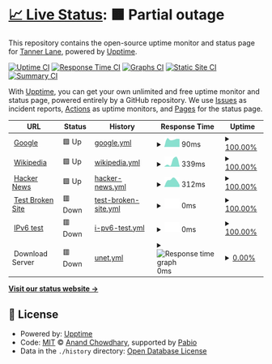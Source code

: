 # [📈 Live Status](https://uptime.tannerln7.com): <!--live status--> **🟧 Partial outage**

This repository contains the open-source uptime monitor and status page for [Tanner Lane](https://uptime.tannerln7.com), powered by [Upptime](https://github.com/upptime/upptime).

[![Uptime CI](https://github.com/tannerln7/Upptime/workflows/Uptime%20CI/badge.svg)](https://github.com/tannerln7/Upptime/actions?query=workflow%3A%22Uptime+CI%22)
[![Response Time CI](https://github.com/tannerln7/Upptime/workflows/Response%20Time%20CI/badge.svg)](https://github.com/tannerln7/Upptime/actions?query=workflow%3A%22Response+Time+CI%22)
[![Graphs CI](https://github.com/tannerln7/Upptime/workflows/Graphs%20CI/badge.svg)](https://github.com/tannerln7/Upptime/actions?query=workflow%3A%22Graphs+CI%22)
[![Static Site CI](https://github.com/tannerln7/Upptime/workflows/Static%20Site%20CI/badge.svg)](https://github.com/tannerln7/Upptime/actions?query=workflow%3A%22Static+Site+CI%22)
[![Summary CI](https://github.com/tannerln7/Upptime/workflows/Summary%20CI/badge.svg)](https://github.com/tannerln7/Upptime/actions?query=workflow%3A%22Summary+CI%22)

With [Upptime](https://upptime.js.org), you can get your own unlimited and free uptime monitor and status page, powered entirely by a GitHub repository. We use [Issues](https://github.com/tannerln7/Upptime/issues) as incident reports, [Actions](https://github.com/tannerln7/Upptime/actions) as uptime monitors, and [Pages](https://uptime.tannerln7.com) for the status page.

<!--start: status pages-->
<!-- This summary is generated by Upptime (https://github.com/upptime/upptime) -->
<!-- Do not edit this manually, your changes will be overwritten -->
<!-- prettier-ignore -->
| URL | Status | History | Response Time | Uptime |
| --- | ------ | ------- | ------------- | ------ |
| <img alt="" src="https://icons.duckduckgo.com/ip3/www.google.com.ico" height="13"> [Google](https://www.google.com) | 🟩 Up | [google.yml](https://github.com/tannerln7/Upptime/commits/HEAD/history/google.yml) | <details><summary><img alt="Response time graph" src="./graphs/google/response-time-week.png" height="20"> 90ms</summary><br><a href="https://status.tannerln7.com/history/google"><img alt="Response time 90" src="https://img.shields.io/endpoint?url=https%3A%2F%2Fraw.githubusercontent.com%2Ftannerln7%2FUpptime%2FHEAD%2Fapi%2Fgoogle%2Fresponse-time.json"></a><br><a href="https://status.tannerln7.com/history/google"><img alt="24-hour response time 90" src="https://img.shields.io/endpoint?url=https%3A%2F%2Fraw.githubusercontent.com%2Ftannerln7%2FUpptime%2FHEAD%2Fapi%2Fgoogle%2Fresponse-time-day.json"></a><br><a href="https://status.tannerln7.com/history/google"><img alt="7-day response time 90" src="https://img.shields.io/endpoint?url=https%3A%2F%2Fraw.githubusercontent.com%2Ftannerln7%2FUpptime%2FHEAD%2Fapi%2Fgoogle%2Fresponse-time-week.json"></a><br><a href="https://status.tannerln7.com/history/google"><img alt="30-day response time 90" src="https://img.shields.io/endpoint?url=https%3A%2F%2Fraw.githubusercontent.com%2Ftannerln7%2FUpptime%2FHEAD%2Fapi%2Fgoogle%2Fresponse-time-month.json"></a><br><a href="https://status.tannerln7.com/history/google"><img alt="1-year response time 90" src="https://img.shields.io/endpoint?url=https%3A%2F%2Fraw.githubusercontent.com%2Ftannerln7%2FUpptime%2FHEAD%2Fapi%2Fgoogle%2Fresponse-time-year.json"></a></details> | <details><summary><a href="https://status.tannerln7.com/history/google">100.00%</a></summary><a href="https://status.tannerln7.com/history/google"><img alt="All-time uptime 100.00%" src="https://img.shields.io/endpoint?url=https%3A%2F%2Fraw.githubusercontent.com%2Ftannerln7%2FUpptime%2FHEAD%2Fapi%2Fgoogle%2Fuptime.json"></a><br><a href="https://status.tannerln7.com/history/google"><img alt="24-hour uptime 100.00%" src="https://img.shields.io/endpoint?url=https%3A%2F%2Fraw.githubusercontent.com%2Ftannerln7%2FUpptime%2FHEAD%2Fapi%2Fgoogle%2Fuptime-day.json"></a><br><a href="https://status.tannerln7.com/history/google"><img alt="7-day uptime 100.00%" src="https://img.shields.io/endpoint?url=https%3A%2F%2Fraw.githubusercontent.com%2Ftannerln7%2FUpptime%2FHEAD%2Fapi%2Fgoogle%2Fuptime-week.json"></a><br><a href="https://status.tannerln7.com/history/google"><img alt="30-day uptime 100.00%" src="https://img.shields.io/endpoint?url=https%3A%2F%2Fraw.githubusercontent.com%2Ftannerln7%2FUpptime%2FHEAD%2Fapi%2Fgoogle%2Fuptime-month.json"></a><br><a href="https://status.tannerln7.com/history/google"><img alt="1-year uptime 100.00%" src="https://img.shields.io/endpoint?url=https%3A%2F%2Fraw.githubusercontent.com%2Ftannerln7%2FUpptime%2FHEAD%2Fapi%2Fgoogle%2Fuptime-year.json"></a></details>
| <img alt="" src="https://icons.duckduckgo.com/ip3/en.wikipedia.org.ico" height="13"> [Wikipedia](https://en.wikipedia.org) | 🟩 Up | [wikipedia.yml](https://github.com/tannerln7/Upptime/commits/HEAD/history/wikipedia.yml) | <details><summary><img alt="Response time graph" src="./graphs/wikipedia/response-time-week.png" height="20"> 339ms</summary><br><a href="https://status.tannerln7.com/history/wikipedia"><img alt="Response time 339" src="https://img.shields.io/endpoint?url=https%3A%2F%2Fraw.githubusercontent.com%2Ftannerln7%2FUpptime%2FHEAD%2Fapi%2Fwikipedia%2Fresponse-time.json"></a><br><a href="https://status.tannerln7.com/history/wikipedia"><img alt="24-hour response time 339" src="https://img.shields.io/endpoint?url=https%3A%2F%2Fraw.githubusercontent.com%2Ftannerln7%2FUpptime%2FHEAD%2Fapi%2Fwikipedia%2Fresponse-time-day.json"></a><br><a href="https://status.tannerln7.com/history/wikipedia"><img alt="7-day response time 339" src="https://img.shields.io/endpoint?url=https%3A%2F%2Fraw.githubusercontent.com%2Ftannerln7%2FUpptime%2FHEAD%2Fapi%2Fwikipedia%2Fresponse-time-week.json"></a><br><a href="https://status.tannerln7.com/history/wikipedia"><img alt="30-day response time 339" src="https://img.shields.io/endpoint?url=https%3A%2F%2Fraw.githubusercontent.com%2Ftannerln7%2FUpptime%2FHEAD%2Fapi%2Fwikipedia%2Fresponse-time-month.json"></a><br><a href="https://status.tannerln7.com/history/wikipedia"><img alt="1-year response time 339" src="https://img.shields.io/endpoint?url=https%3A%2F%2Fraw.githubusercontent.com%2Ftannerln7%2FUpptime%2FHEAD%2Fapi%2Fwikipedia%2Fresponse-time-year.json"></a></details> | <details><summary><a href="https://status.tannerln7.com/history/wikipedia">100.00%</a></summary><a href="https://status.tannerln7.com/history/wikipedia"><img alt="All-time uptime 100.00%" src="https://img.shields.io/endpoint?url=https%3A%2F%2Fraw.githubusercontent.com%2Ftannerln7%2FUpptime%2FHEAD%2Fapi%2Fwikipedia%2Fuptime.json"></a><br><a href="https://status.tannerln7.com/history/wikipedia"><img alt="24-hour uptime 100.00%" src="https://img.shields.io/endpoint?url=https%3A%2F%2Fraw.githubusercontent.com%2Ftannerln7%2FUpptime%2FHEAD%2Fapi%2Fwikipedia%2Fuptime-day.json"></a><br><a href="https://status.tannerln7.com/history/wikipedia"><img alt="7-day uptime 100.00%" src="https://img.shields.io/endpoint?url=https%3A%2F%2Fraw.githubusercontent.com%2Ftannerln7%2FUpptime%2FHEAD%2Fapi%2Fwikipedia%2Fuptime-week.json"></a><br><a href="https://status.tannerln7.com/history/wikipedia"><img alt="30-day uptime 100.00%" src="https://img.shields.io/endpoint?url=https%3A%2F%2Fraw.githubusercontent.com%2Ftannerln7%2FUpptime%2FHEAD%2Fapi%2Fwikipedia%2Fuptime-month.json"></a><br><a href="https://status.tannerln7.com/history/wikipedia"><img alt="1-year uptime 100.00%" src="https://img.shields.io/endpoint?url=https%3A%2F%2Fraw.githubusercontent.com%2Ftannerln7%2FUpptime%2FHEAD%2Fapi%2Fwikipedia%2Fuptime-year.json"></a></details>
| <img alt="" src="https://icons.duckduckgo.com/ip3/news.ycombinator.com.ico" height="13"> [Hacker News](https://news.ycombinator.com) | 🟩 Up | [hacker-news.yml](https://github.com/tannerln7/Upptime/commits/HEAD/history/hacker-news.yml) | <details><summary><img alt="Response time graph" src="./graphs/hacker-news/response-time-week.png" height="20"> 312ms</summary><br><a href="https://status.tannerln7.com/history/hacker-news"><img alt="Response time 312" src="https://img.shields.io/endpoint?url=https%3A%2F%2Fraw.githubusercontent.com%2Ftannerln7%2FUpptime%2FHEAD%2Fapi%2Fhacker-news%2Fresponse-time.json"></a><br><a href="https://status.tannerln7.com/history/hacker-news"><img alt="24-hour response time 312" src="https://img.shields.io/endpoint?url=https%3A%2F%2Fraw.githubusercontent.com%2Ftannerln7%2FUpptime%2FHEAD%2Fapi%2Fhacker-news%2Fresponse-time-day.json"></a><br><a href="https://status.tannerln7.com/history/hacker-news"><img alt="7-day response time 312" src="https://img.shields.io/endpoint?url=https%3A%2F%2Fraw.githubusercontent.com%2Ftannerln7%2FUpptime%2FHEAD%2Fapi%2Fhacker-news%2Fresponse-time-week.json"></a><br><a href="https://status.tannerln7.com/history/hacker-news"><img alt="30-day response time 312" src="https://img.shields.io/endpoint?url=https%3A%2F%2Fraw.githubusercontent.com%2Ftannerln7%2FUpptime%2FHEAD%2Fapi%2Fhacker-news%2Fresponse-time-month.json"></a><br><a href="https://status.tannerln7.com/history/hacker-news"><img alt="1-year response time 312" src="https://img.shields.io/endpoint?url=https%3A%2F%2Fraw.githubusercontent.com%2Ftannerln7%2FUpptime%2FHEAD%2Fapi%2Fhacker-news%2Fresponse-time-year.json"></a></details> | <details><summary><a href="https://status.tannerln7.com/history/hacker-news">100.00%</a></summary><a href="https://status.tannerln7.com/history/hacker-news"><img alt="All-time uptime 100.00%" src="https://img.shields.io/endpoint?url=https%3A%2F%2Fraw.githubusercontent.com%2Ftannerln7%2FUpptime%2FHEAD%2Fapi%2Fhacker-news%2Fuptime.json"></a><br><a href="https://status.tannerln7.com/history/hacker-news"><img alt="24-hour uptime 100.00%" src="https://img.shields.io/endpoint?url=https%3A%2F%2Fraw.githubusercontent.com%2Ftannerln7%2FUpptime%2FHEAD%2Fapi%2Fhacker-news%2Fuptime-day.json"></a><br><a href="https://status.tannerln7.com/history/hacker-news"><img alt="7-day uptime 100.00%" src="https://img.shields.io/endpoint?url=https%3A%2F%2Fraw.githubusercontent.com%2Ftannerln7%2FUpptime%2FHEAD%2Fapi%2Fhacker-news%2Fuptime-week.json"></a><br><a href="https://status.tannerln7.com/history/hacker-news"><img alt="30-day uptime 100.00%" src="https://img.shields.io/endpoint?url=https%3A%2F%2Fraw.githubusercontent.com%2Ftannerln7%2FUpptime%2FHEAD%2Fapi%2Fhacker-news%2Fuptime-month.json"></a><br><a href="https://status.tannerln7.com/history/hacker-news"><img alt="1-year uptime 100.00%" src="https://img.shields.io/endpoint?url=https%3A%2F%2Fraw.githubusercontent.com%2Ftannerln7%2FUpptime%2FHEAD%2Fapi%2Fhacker-news%2Fuptime-year.json"></a></details>
| <img alt="" src="https://icons.duckduckgo.com/ip3/thissitedoesnotexist.koj.co.ico" height="13"> [Test Broken Site](https://thissitedoesnotexist.koj.co) | 🟥 Down | [test-broken-site.yml](https://github.com/tannerln7/Upptime/commits/HEAD/history/test-broken-site.yml) | <details><summary><img alt="Response time graph" src="./graphs/test-broken-site/response-time-week.png" height="20"> 0ms</summary><br><a href="https://status.tannerln7.com/history/test-broken-site"><img alt="Response time 0" src="https://img.shields.io/endpoint?url=https%3A%2F%2Fraw.githubusercontent.com%2Ftannerln7%2FUpptime%2FHEAD%2Fapi%2Ftest-broken-site%2Fresponse-time.json"></a><br><a href="https://status.tannerln7.com/history/test-broken-site"><img alt="24-hour response time 0" src="https://img.shields.io/endpoint?url=https%3A%2F%2Fraw.githubusercontent.com%2Ftannerln7%2FUpptime%2FHEAD%2Fapi%2Ftest-broken-site%2Fresponse-time-day.json"></a><br><a href="https://status.tannerln7.com/history/test-broken-site"><img alt="7-day response time 0" src="https://img.shields.io/endpoint?url=https%3A%2F%2Fraw.githubusercontent.com%2Ftannerln7%2FUpptime%2FHEAD%2Fapi%2Ftest-broken-site%2Fresponse-time-week.json"></a><br><a href="https://status.tannerln7.com/history/test-broken-site"><img alt="30-day response time 0" src="https://img.shields.io/endpoint?url=https%3A%2F%2Fraw.githubusercontent.com%2Ftannerln7%2FUpptime%2FHEAD%2Fapi%2Ftest-broken-site%2Fresponse-time-month.json"></a><br><a href="https://status.tannerln7.com/history/test-broken-site"><img alt="1-year response time 0" src="https://img.shields.io/endpoint?url=https%3A%2F%2Fraw.githubusercontent.com%2Ftannerln7%2FUpptime%2FHEAD%2Fapi%2Ftest-broken-site%2Fresponse-time-year.json"></a></details> | <details><summary><a href="https://status.tannerln7.com/history/test-broken-site">100.00%</a></summary><a href="https://status.tannerln7.com/history/test-broken-site"><img alt="All-time uptime 100.00%" src="https://img.shields.io/endpoint?url=https%3A%2F%2Fraw.githubusercontent.com%2Ftannerln7%2FUpptime%2FHEAD%2Fapi%2Ftest-broken-site%2Fuptime.json"></a><br><a href="https://status.tannerln7.com/history/test-broken-site"><img alt="24-hour uptime 100.00%" src="https://img.shields.io/endpoint?url=https%3A%2F%2Fraw.githubusercontent.com%2Ftannerln7%2FUpptime%2FHEAD%2Fapi%2Ftest-broken-site%2Fuptime-day.json"></a><br><a href="https://status.tannerln7.com/history/test-broken-site"><img alt="7-day uptime 100.00%" src="https://img.shields.io/endpoint?url=https%3A%2F%2Fraw.githubusercontent.com%2Ftannerln7%2FUpptime%2FHEAD%2Fapi%2Ftest-broken-site%2Fuptime-week.json"></a><br><a href="https://status.tannerln7.com/history/test-broken-site"><img alt="30-day uptime 100.00%" src="https://img.shields.io/endpoint?url=https%3A%2F%2Fraw.githubusercontent.com%2Ftannerln7%2FUpptime%2FHEAD%2Fapi%2Ftest-broken-site%2Fuptime-month.json"></a><br><a href="https://status.tannerln7.com/history/test-broken-site"><img alt="1-year uptime 100.00%" src="https://img.shields.io/endpoint?url=https%3A%2F%2Fraw.githubusercontent.com%2Ftannerln7%2FUpptime%2FHEAD%2Fapi%2Ftest-broken-site%2Fuptime-year.json"></a></details>
| <img alt="" src="https://icons.duckduckgo.com/ip3/null.ico" height="13"> [IPv6 test](forwardemail.net) | 🟥 Down | [i-pv6-test.yml](https://github.com/tannerln7/Upptime/commits/HEAD/history/i-pv6-test.yml) | <details><summary><img alt="Response time graph" src="./graphs/i-pv6-test/response-time-week.png" height="20"> 0ms</summary><br><a href="https://status.tannerln7.com/history/i-pv6-test"><img alt="Response time 0" src="https://img.shields.io/endpoint?url=https%3A%2F%2Fraw.githubusercontent.com%2Ftannerln7%2FUpptime%2FHEAD%2Fapi%2Fi-pv6-test%2Fresponse-time.json"></a><br><a href="https://status.tannerln7.com/history/i-pv6-test"><img alt="24-hour response time 0" src="https://img.shields.io/endpoint?url=https%3A%2F%2Fraw.githubusercontent.com%2Ftannerln7%2FUpptime%2FHEAD%2Fapi%2Fi-pv6-test%2Fresponse-time-day.json"></a><br><a href="https://status.tannerln7.com/history/i-pv6-test"><img alt="7-day response time 0" src="https://img.shields.io/endpoint?url=https%3A%2F%2Fraw.githubusercontent.com%2Ftannerln7%2FUpptime%2FHEAD%2Fapi%2Fi-pv6-test%2Fresponse-time-week.json"></a><br><a href="https://status.tannerln7.com/history/i-pv6-test"><img alt="30-day response time 0" src="https://img.shields.io/endpoint?url=https%3A%2F%2Fraw.githubusercontent.com%2Ftannerln7%2FUpptime%2FHEAD%2Fapi%2Fi-pv6-test%2Fresponse-time-month.json"></a><br><a href="https://status.tannerln7.com/history/i-pv6-test"><img alt="1-year response time 0" src="https://img.shields.io/endpoint?url=https%3A%2F%2Fraw.githubusercontent.com%2Ftannerln7%2FUpptime%2FHEAD%2Fapi%2Fi-pv6-test%2Fresponse-time-year.json"></a></details> | <details><summary><a href="https://status.tannerln7.com/history/i-pv6-test">100.00%</a></summary><a href="https://status.tannerln7.com/history/i-pv6-test"><img alt="All-time uptime 100.00%" src="https://img.shields.io/endpoint?url=https%3A%2F%2Fraw.githubusercontent.com%2Ftannerln7%2FUpptime%2FHEAD%2Fapi%2Fi-pv6-test%2Fuptime.json"></a><br><a href="https://status.tannerln7.com/history/i-pv6-test"><img alt="24-hour uptime 100.00%" src="https://img.shields.io/endpoint?url=https%3A%2F%2Fraw.githubusercontent.com%2Ftannerln7%2FUpptime%2FHEAD%2Fapi%2Fi-pv6-test%2Fuptime-day.json"></a><br><a href="https://status.tannerln7.com/history/i-pv6-test"><img alt="7-day uptime 100.00%" src="https://img.shields.io/endpoint?url=https%3A%2F%2Fraw.githubusercontent.com%2Ftannerln7%2FUpptime%2FHEAD%2Fapi%2Fi-pv6-test%2Fuptime-week.json"></a><br><a href="https://status.tannerln7.com/history/i-pv6-test"><img alt="30-day uptime 100.00%" src="https://img.shields.io/endpoint?url=https%3A%2F%2Fraw.githubusercontent.com%2Ftannerln7%2FUpptime%2FHEAD%2Fapi%2Fi-pv6-test%2Fuptime-month.json"></a><br><a href="https://status.tannerln7.com/history/i-pv6-test"><img alt="1-year uptime 100.00%" src="https://img.shields.io/endpoint?url=https%3A%2F%2Fraw.githubusercontent.com%2Ftannerln7%2FUpptime%2FHEAD%2Fapi%2Fi-pv6-test%2Fuptime-year.json"></a></details>
| <img alt="" src="https://icons.duckduckgo.com/ip3/$un_server.ico" height="13"> Download Server | 🟥 Down | [unet.yml](https://github.com/tannerln7/Upptime/commits/HEAD/history/unet.yml) | <details><summary><img alt="Response time graph" src="./graphs/unet/response-time-week.png" height="20"> 0ms</summary><br><a href="https://status.tannerln7.com/history/unet"><img alt="Response time 0" src="https://img.shields.io/endpoint?url=https%3A%2F%2Fraw.githubusercontent.com%2Ftannerln7%2FUpptime%2FHEAD%2Fapi%2Funet%2Fresponse-time.json"></a><br><a href="https://status.tannerln7.com/history/unet"><img alt="24-hour response time 0" src="https://img.shields.io/endpoint?url=https%3A%2F%2Fraw.githubusercontent.com%2Ftannerln7%2FUpptime%2FHEAD%2Fapi%2Funet%2Fresponse-time-day.json"></a><br><a href="https://status.tannerln7.com/history/unet"><img alt="7-day response time 0" src="https://img.shields.io/endpoint?url=https%3A%2F%2Fraw.githubusercontent.com%2Ftannerln7%2FUpptime%2FHEAD%2Fapi%2Funet%2Fresponse-time-week.json"></a><br><a href="https://status.tannerln7.com/history/unet"><img alt="30-day response time 0" src="https://img.shields.io/endpoint?url=https%3A%2F%2Fraw.githubusercontent.com%2Ftannerln7%2FUpptime%2FHEAD%2Fapi%2Funet%2Fresponse-time-month.json"></a><br><a href="https://status.tannerln7.com/history/unet"><img alt="1-year response time 0" src="https://img.shields.io/endpoint?url=https%3A%2F%2Fraw.githubusercontent.com%2Ftannerln7%2FUpptime%2FHEAD%2Fapi%2Funet%2Fresponse-time-year.json"></a></details> | <details><summary><a href="https://status.tannerln7.com/history/unet">0.00%</a></summary><a href="https://status.tannerln7.com/history/unet"><img alt="All-time uptime 0.00%" src="https://img.shields.io/endpoint?url=https%3A%2F%2Fraw.githubusercontent.com%2Ftannerln7%2FUpptime%2FHEAD%2Fapi%2Funet%2Fuptime.json"></a><br><a href="https://status.tannerln7.com/history/unet"><img alt="24-hour uptime 0.00%" src="https://img.shields.io/endpoint?url=https%3A%2F%2Fraw.githubusercontent.com%2Ftannerln7%2FUpptime%2FHEAD%2Fapi%2Funet%2Fuptime-day.json"></a><br><a href="https://status.tannerln7.com/history/unet"><img alt="7-day uptime 0.00%" src="https://img.shields.io/endpoint?url=https%3A%2F%2Fraw.githubusercontent.com%2Ftannerln7%2FUpptime%2FHEAD%2Fapi%2Funet%2Fuptime-week.json"></a><br><a href="https://status.tannerln7.com/history/unet"><img alt="30-day uptime 0.00%" src="https://img.shields.io/endpoint?url=https%3A%2F%2Fraw.githubusercontent.com%2Ftannerln7%2FUpptime%2FHEAD%2Fapi%2Funet%2Fuptime-month.json"></a><br><a href="https://status.tannerln7.com/history/unet"><img alt="1-year uptime 0.00%" src="https://img.shields.io/endpoint?url=https%3A%2F%2Fraw.githubusercontent.com%2Ftannerln7%2FUpptime%2FHEAD%2Fapi%2Funet%2Fuptime-year.json"></a></details>

<!--end: status pages-->

[**Visit our status website →**](https://uptime.tannerln7.com)

## 📄 License

- Powered by: [Upptime](https://github.com/upptime/upptime)
- Code: [MIT](./LICENSE) © [Anand Chowdhary](https://anandchowdhary.com), supported by [Pabio](https://pabio.com)
- Data in the `./history` directory: [Open Database License](https://opendatacommons.org/licenses/odbl/1-0/)
